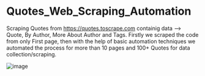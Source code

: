 # Quotes_Web_Scraping_Automation

Scraping Quotes from https://quotes.toscrape.com containig data --> Quote, By Author, More About Author and Tags.
Firstly we scraped the code from only First page, then with the help of basic automation techniques we automated the process for more than 10 pages and 100+ Quotes for data collection/scraping.

![image](https://github.com/yash733/Quotes_Web_Scraping_Automation/assets/100533686/9bf2f4a4-1d79-414b-bc71-78b094d5cc27)

